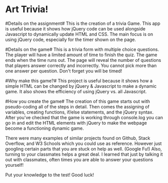 # Art Trivia!

#Details on the assignment#
This is the creation of a trivia Game. This app is useful because it shows how jQuery code can be used alongside Javascript to dynamically update HTML and CSS. The main focus is on using jQuery code, especially for the timer shown on the page.

#Details on the game#
This is a trivia form with multiple choice questions. The player will have a limited amount of time to finish the quiz. The game ends when the time runs out. The page will reveal the number of questions that players answer correctly and incorrectly. You cannot pick more than one answer per question. Don't forget you will be timed!

#Why make this game?#
This project is useful because it shows how a simple HTML can be changed by jQuery & Javascript to make a dynamic game. It also shows the efficiency of using jQuery vs. all Javascript. 

#How you create the game#
The creation of this game starts out with pseudo-coding all of the steps in detail. Then comes the assigning of variables, creating functions, if/else statements, and the jQuery syntax. After you've checked that the game is working through console.log you can go in and edit the HTML elements with jQuery to make the webpage become a functioning dynamic game.

There were many examples of similar projects found on Github, Stack Overflow, and W3 Schools which you could use as reference. However just googling certain parts that you are stuck on help as well. (Google Fu!) Also, turning to your classmates helps a great deal. I learned that just by talking it out with classmates, often times you are able to answer your questions yourself!

Put your knowledge to the test! Good luck!